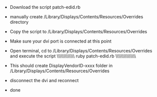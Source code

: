 - Download the script  patch-edid.rb

- manually create /Library/Displays/Contents/Resources/Overrides directory
- Copy the script to /Library/Displays/Contents/Resources/Overrides
- Make sure your dvi port is connected at this point
- Open terminal, cd to /Library/Displays/Contents/Resources/Overrides and execute the script
\\\\\\\\\\\\\\\\\\\\\\\\\\
ruby patch-edid.rb
\\\\\\\\\\\\\\\\\\\\\\\\\\\\\\

- This should create DisplayVendorID-xxxx folder in /Library/Displays/Contents/Resources/Overrides
- disconnect the dvi and reconnect
- done

